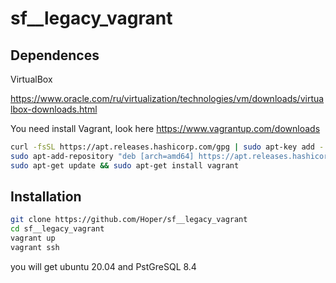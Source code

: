 # sf__legacy_vagrant

## Dependences
VirtualBox

https://www.oracle.com/ru/virtualization/technologies/vm/downloads/virtualbox-downloads.html

You need install Vagrant, look here https://www.vagrantup.com/downloads
```sh
curl -fsSL https://apt.releases.hashicorp.com/gpg | sudo apt-key add -
sudo apt-add-repository "deb [arch=amd64] https://apt.releases.hashicorp.com $(lsb_release -cs) main"
sudo apt-get update && sudo apt-get install vagrant
```

## Installation
```sh
git clone https://github.com/Hoper/sf__legacy_vagrant
cd sf__legacy_vagrant
vagrant up
vagrant ssh
```
you will get ubuntu 20.04 and PstGreSQL 8.4
